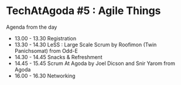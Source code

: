 # TechAtAgoda #5 : Agile Things

Agenda from the day

- 13.00 - 13.30 Registration
- 13.30 - 14.30  LeSS : Large Scale Scrum by Roofimon (Twin Panichsomat) from Odd-E
- 14.30 - 14.45 Snacks & Refreshment
- 14.45 - 15.45 Scrum At Agoda by Joel Dicson and Snir Yarom from Agoda
- 16.00 - 16.30 Networking

